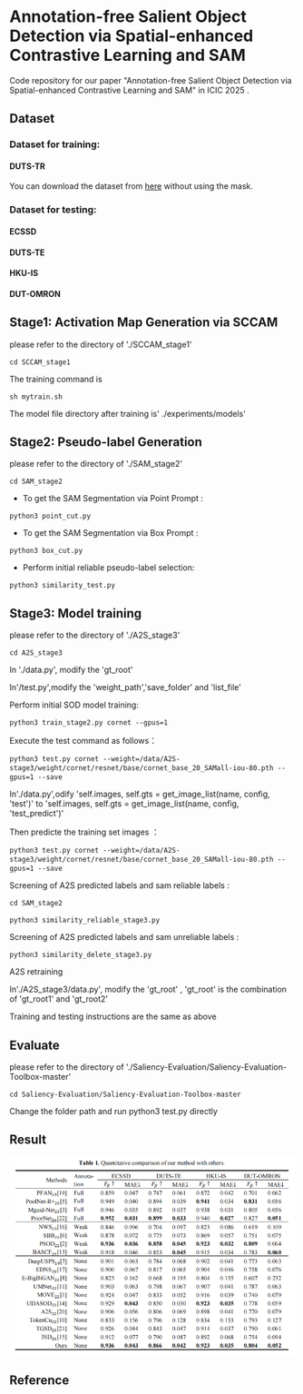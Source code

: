 # Annotation-free Salient Object Detection via Spatial-enhanced Contrastive Learning and SAM

Code repository for our paper "Annotation-free Salient Object Detection via Spatial-enhanced Contrastive Learning and SAM" in  ICIC 2025 .

## Dataset

### Dataset for training:

#### DUTS-TR

You can download the dataset from [here](https://saliencydetection.net/duts/) without using the mask.

### Dataset for testing:

#### ECSSD

#### DUTS-TE

#### HKU-IS

#### DUT-OMRON

## Stage1: Activation Map Generation via SCCAM

please refer to the directory of './SCCAM_stage1'

```
cd SCCAM_stage1
```

The training command is

```
sh mytrain.sh
```

The model file directory after training is' ./experiments/models'

## Stage2: Pseudo-label Generation

please refer to the directory of './SAM_stage2'

```
cd SAM_stage2
```

* To get the SAM Segmentation via Point Prompt :

```
python3 point_cut.py
```

* To get the SAM Segmentation via Box Prompt :

```
python3 box_cut.py
```

* Perform initial reliable pseudo-label selection:

```
python3 similarity_test.py
```

## Stage3: Model training

please refer to the directory of './A2S_stage3'

```
cd A2S_stage3
```

In './data.py', modify the 'gt_root'

In'/test.py',modify the 'weight_path','save_folder' and 'list_file'

Perform initial SOD model training:

```
python3 train_stage2.py cornet --gpus=1
```

Execute the test command as follows：

```
python3 test.py cornet --weight=/data/A2S-stage3/weight/cornet/resnet/base/cornet_base_20_SAMall-iou-80.pth --gpus=1 --save
```

In'./data.py',odify 'self.images, self.gts = get_image_list(name, config, 'test')' to 'self.images, self.gts = get_image_list(name, config, 'test_predict')'

Then predicte the training set images ：

```
python3 test.py cornet --weight=/data/A2S-stage3/weight/cornet/resnet/base/cornet_base_20_SAMall-iou-80.pth --gpus=1 --save
```

Screening of A2S predicted labels and sam reliable labels :

```
cd SAM_stage2
```

```
python3 similarity_reliable_stage3.py
```

Screening of A2S predicted labels and sam unreliable labels :

```
python3 similarity_delete_stage3.py
```

A2S retraining

In'./A2S_stage3/data.py', modify the  'gt_root' , 'gt_root' is the combination of 'gt_root1' and 'gt_root2'

Training and testing instructions are the same as above

## Evaluate

please refer to the directory of './Saliency-Evaluation/Saliency-Evaluation-Toolbox-master'

```
cd Saliency-Evaluation/Saliency-Evaluation-Toolbox-master
```

Change the folder path and run python3 test.py directly

## Result

![1750591595230](image/README/1750591595230.png)

## Reference
